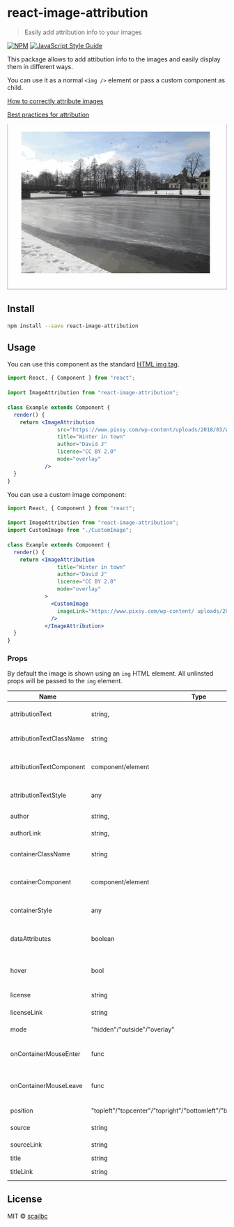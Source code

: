 # react-image-attribution

> Easily add attribution info to your images

[![NPM](https://img.shields.io/npm/v/react-image-attribution.svg)](https://www.npmjs.com/package/react-image-attribution) [![JavaScript Style Guide](https://img.shields.io/badge/code_style-standard-brightgreen.svg)](https://standardjs.com)

This package allows to add attibution info to the images and easily display them in different ways.

You can use it as a normal `<img />` element or pass a custom component as child.

[How to correctly attribute images](https://www.pixsy.com/academy/image-user/correctly-attribute-images/)

[Best practices for attribution](https://wiki.creativecommons.org/wiki/best_practices_for_attribution)

![Sample usage](/sample_image.gif)

## Install

```bash
npm install --save react-image-attribution
```

## Usage

You can use this component as the standard [HTML img tag](https://www.w3schools.com/tags/tag_img.asp).

```jsx
import React, { Component } from "react";

import ImageAttribution from "react-image-attribution";

class Example extends Component {
  render() {
    return <ImageAttribution
                src="https://www.pixsy.com/wp-content/uploads/2018/03/Winter-in-town-David-J-CC-BY-2.0.jpg"
                title="Winter in town"
                author="David J"
                license="CC BY 2.0"
                mode="overlay"
            />
  }
}
```

You can use a custom image component:

```jsx
import React, { Component } from "react";

import ImageAttribution from "react-image-attribution";
import CustomImage from "./CustomImage";

class Example extends Component {
  render() {
    return <ImageAttribution
                title="Winter in town"
                author="David J"
                license="CC BY 2.0"
                mode="overlay"
            >
              <CustomImage
                imageLink="https://www.pixsy.com/wp-content/ uploads/2018/03/Winter-in-town-David-J-CC-BY-2.0.jpg"
              />
            </ImageAttribution>
  }
}
```

### Props

By default the image is shown using an `img` HTML element. All unlinsted props will be passed to the `img` element.

| Name | Type | Deafult | Description |
| - | - | - | - |
| attributionText | string, | null | Replace the attribution text with a custom text |
| attributionTextClassName | string | null | Class assigned to the attribution text element |
| attributionTextComponent | component/element | "figcaption" | Custom component or html element used for the attribution text|
| attributionTextStyle | any | null | Style assigned to the attribution text element |
| author | string, | null | Picture's author name |
| authorLink | string, | null | Link assigned to the `author` text |
| containerClassName | string | null | Class of the img container, not used with `mode: hidden` |
| containerComponent | component/element | "figure" | Component/element of the img container, not used with `mode: hidden` |
| containerStyle | any | null | Style  of the img container, not used with `mode: hidden`|
| dataAttributes | boolean | true | If true add picture informations as [data-* attributes](https://www.w3schools.com/tags/att_global_data.asp) to the img element |
| hover | bool | false | If true, show attribution text only when the mouse is hover the image |
| license | string | null | License applied to the picture |
| licenseLink | string | null | Link assigned to the `license` text |
| mode | "hidden"/"outside"/"overlay" | "overlay" | Mode to display the attribution text |
| onContainerMouseEnter | func | null | `onMouseEnter` listener of the img container, not used with `mode: hidden` |
| onContainerMouseLeave | func | null | `onMouseLeave` listener of the img container, not used with `mode: hidden` |
| position | "topleft"/"topcenter"/"topright"/"bottomleft"/"bottomcenter"/"bottomright" | "bottomright" | Position of the attribution text |
| source | string | null | Source of the picture |
| sourceLink | string | null | Link assigned to the `source` text |
| title | string | null | Title of the picture |
| titleLink | string | null | Link assigned to the `title` text |

## License

MIT © [scailbc](https://github.com/scailbc)
